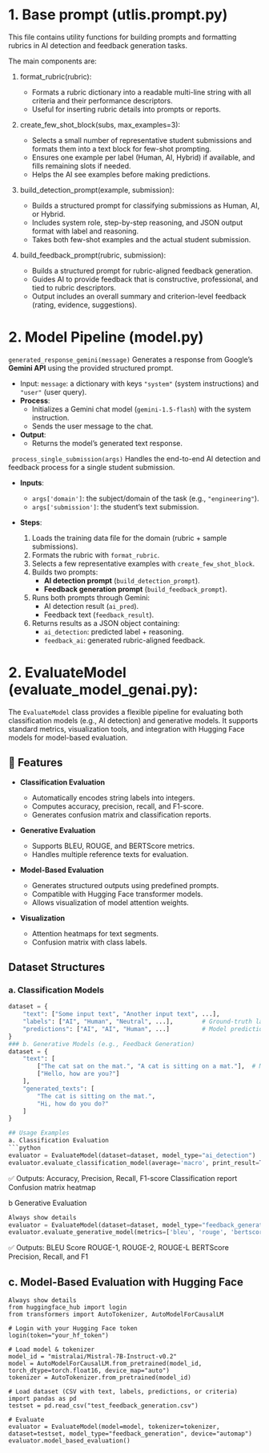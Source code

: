 # 1. Base prompt (utlis.prompt.py)
This file contains utility functions for building prompts and formatting rubrics in AI detection and feedback generation tasks.

The main components are:

1. format_rubric(rubric):
   - Formats a rubric dictionary into a readable multi-line string with all criteria and their performance descriptors.  
   - Useful for inserting rubric details into prompts or reports.

2. create_few_shot_block(subs, max_examples=3):
   - Selects a small number of representative student submissions and formats them into a text block for few-shot prompting.  
   - Ensures one example per label (Human, AI, Hybrid) if available, and fills remaining slots if needed.  
   - Helps the AI see examples before making predictions.

3. build_detection_prompt(example, submission):
   - Builds a structured prompt for classifying submissions as Human, AI, or Hybrid.  
   - Includes system role, step-by-step reasoning, and JSON output format with label and reasoning.  
   - Takes both few-shot examples and the actual student submission.

4. build_feedback_prompt(rubric, submission):
   - Builds a structured prompt for rubric-aligned feedback generation.  
   - Guides AI to provide feedback that is constructive, professional, and tied to rubric descriptors.  
   - Output includes an overall summary and criterion-level feedback (rating, evidence, suggestions).

# 2. Model Pipeline (model.py)
`generated_response_gemini(message)`
Generates a response from Google’s **Gemini API** using the provided structured prompt.
- Input:  `message`: a dictionary with keys `"system"` (system instructions) and `"user"` (user query).  
- **Process**:  
  - Initializes a Gemini chat model (`gemini-1.5-flash`) with the system instruction.  
  - Sends the user message to the chat.  
- **Output**:  
  - Returns the model’s generated text response.  


` process_single_submission(args)`
Handles the end-to-end AI detection and feedback process for a single student submission.

- **Inputs**:  
  - `args['domain']`: the subject/domain of the task (e.g., `"engineering"`).  
  - `args['submission']`: the student’s text submission.  

- **Steps**:  
  1. Loads the training data file for the domain (rubric + sample submissions).  
  2. Formats the rubric with `format_rubric`.  
  3. Selects a few representative examples with `create_few_shot_block`.  
  4. Builds two prompts:  
     - **AI detection prompt** (`build_detection_prompt`).  
     - **Feedback generation prompt** (`build_feedback_prompt`).  
  5. Runs both prompts through Gemini:  
     - AI detection result (`ai_pred`).  
     - Feedback text (`feedback_result`).  
  6. Returns results as a JSON object containing:  
     - `ai_detection`: predicted label + reasoning.  
     - `feedback_ai`: generated rubric-aligned feedback.  

# 2. EvaluateModel (evaluate_model_genai.py): 

The `EvaluateModel` class provides a flexible pipeline for evaluating both classification models (e.g., AI detection) and generative models.   It supports standard metrics, visualization tools, and integration with Hugging Face models for model-based evaluation.

## 🔧 Features

- **Classification Evaluation**
  - Automatically encodes string labels into integers.
  - Computes accuracy, precision, recall, and F1-score.
  - Generates confusion matrix and classification reports.
  
- **Generative Evaluation**
  - Supports BLEU, ROUGE, and BERTScore metrics.
  - Handles multiple reference texts for evaluation.
  
- **Model-Based Evaluation**
  - Generates structured outputs using predefined prompts.
  - Compatible with Hugging Face transformer models.
  - Allows visualization of model attention weights.
  
- **Visualization**
  - Attention heatmaps for text segments.
  - Confusion matrix with class labels.


## Dataset Structures

### a. Classification Models

```python
dataset = {
    "text": ["Some input text", "Another input text", ...],
    "labels": ["AI", "Human", "Neutral", ...],        # Ground-truth labels
    "predictions": ["AI", "AI", "Human", ...]         # Model predictions
}
### b. Generative Models (e.g., Feedback Generation)
dataset = {
    "text": [
        ["The cat sat on the mat.", "A cat is sitting on a mat."],  # Multiple references
        ["Hello, how are you?"]
    ],
    "generated_texts": [
        "The cat is sitting on the mat.",
        "Hi, how do you do?"
    ]
}

## Usage Examples
a. Classification Evaluation
```python
evaluator = EvaluateModel(dataset=dataset, model_type="ai_detection")
evaluator.evaluate_classification_model(average='macro', print_result=True)
```
✅ Outputs:
Accuracy, Precision, Recall, F1-score
Classification report
Confusion matrix heatmap

b Generative Evaluation
```python
Always show details
evaluator = EvaluateModel(dataset=dataset, model_type="feedback_generation")
evaluator.evaluate_generative_model(metrics=['bleu', 'rouge', 'bertscore'], print_result=True)
```
✅ Outputs:
BLEU Score
ROUGE-1, ROUGE-2, ROUGE-L
BERTScore Precision, Recall, and F1


## c. Model-Based Evaluation with Hugging Face
```
Always show details
from huggingface_hub import login
from transformers import AutoTokenizer, AutoModelForCausalLM

# Login with your Hugging Face token
login(token="your_hf_token")

# Load model & tokenizer
model_id = "mistralai/Mistral-7B-Instruct-v0.2"
model = AutoModelForCausalLM.from_pretrained(model_id, torch_dtype=torch.float16, device_map="auto")
tokenizer = AutoTokenizer.from_pretrained(model_id)

# Load dataset (CSV with text, labels, predictions, or criteria)
import pandas as pd
testset = pd.read_csv("test_feedback_generation.csv")

# Evaluate
evaluator = EvaluateModel(model=model, tokenizer=tokenizer, dataset=testset, model_type="feedback_generation", device="automap")
evaluator.model_based_evaluation()
```